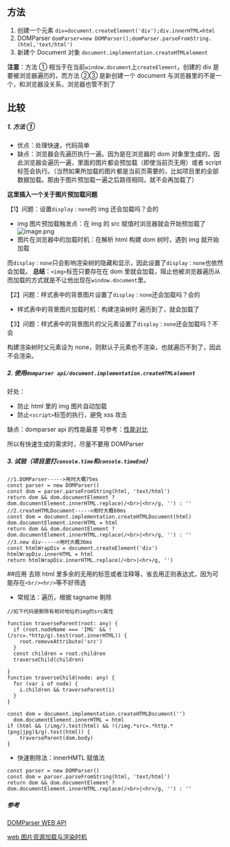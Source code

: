 ## 方法

1.  创建一个元素 `div=document.createElement('div');div.innerHTML=html`
2.  DOMParser `domParser=new DOMParser();domParser.parseFromString.(html,'text/html')`
3.  新建个 Document 对象 `document.implementation.createHTMLelement`

**注意**：方法 ① 相当于在当前`window.document`上`createElement`，创建的 div 是要被浏览器遍历的，而方法 ②③ 是新创建一个 document 与浏览器里的不是一个，和浏览器没关系，浏览器也管不到了

## 比较

##### 1. 方法 ①

- 优点：处理快速，代码简单
- 缺点：浏览器会先遍历执行一遍。因为是在浏览器的 dom 对象里生成的，因此浏览器会遍历一遍，里面的图片都会预加载（即使当前页无用）或者 script 标签会执行。（当然如果所加载的图片都是当前页需要的，比如项目里的全部数据加载。那由于图片预加载一遍之后路径相同，就不会再加载了）

**这里插入一个关于图片预加载问题**

【1】问题：设置`display：none`的 img 还会加载吗？会的

- img 图片预加载触发点：在 img 的 src 赋值时浏览器就会开始预加载了
  ![image.png](https://upload-images.jianshu.io/upload_images/6123292-ac7f6427330de942.png?imageMogr2/auto-orient/strip%7CimageView2/2/w/1240)
- 图片在浏览器中的加载时机：在解析 html 构建 dom 树时，遇到 img 就开始加载

而`display：none`只会影响渲染树的隐藏和显示，因此设置了`display：none`也依然会加载。
**总结**：`<img>`标签只要存在在 dom 里就会加载，阻止他被浏览器遍历从而加载的方式就是不让他出现在`window.document`里。

【2】问题：样式表中的背景图片设置了`display：none`还会加载吗？会的

- 样式表中的背景图片加载时机：构建渲染树时
  遍历到了，就会加载了

【3】问题：样式表中的背景图片的父元素设置了`display：none`还会加载吗？不会

构建渲染树时父元素设为 none，则默认子元素也不渲染，也就遍历不到了，因此不会渲染。

##### 2. 使用`domparser api/document.implementation.createHTMLelement`

好处：

- 防止 html 里的 img 图片自动加载
- 防止`<script>`标签的执行，避免 xss 攻击

缺点：domparser api 的性能最差 可参考：[性能对比](https://jsperf.com/domparser-vs-createelement-innerhtml/3)

所以有快速生成的需求时，尽量不要用 DOMParser

##### 3. 试验（项目里打`console.time`和`console.timeEnd`）

```
//1.DOMParser----->用时大概75ms
const parser = new DOMParser()
const dom = parser.parseFromString(html, 'text/html')
return dom && dom.documentElement ? dom.documentElement.innerHTML.replace(/<br>|<hr>/g, '') : ''
//2.createHTMLDocument----->用时大概60ms
const dom = document.implementation.createHTMLDocument(html)
dom.documentElement.innerHTML = html
return dom && dom.documentElement ? dom.documentElement.innerHTML.replace(/<br>|<hr>/g, '') : ''
//3.new div----->用时大概36ms
const htmlWrapDiv = document.createElement('div')
htmlWrapDiv.innerHTML = html
return htmlWrapDiv.innerHTML.replace(/<br>|<hr>/g, '')
```

##应用
去除 html 里多余的无用的标签或者注释等，省去用正则表达式，因为可能存在`<br/><hr/>`等不好筛选

- 常规法：遍历，根据 tagname 剔除

```
//如下代码是删除有相对地址的img的src属性

function traverseParent(root: any) {
  if (root.nodeName === 'IMG' && !(/src=.*http/g).test(root.innerHTML)) {
    root.removeAttribute('src')
  }
  const children = root.children
  traverseChild(children)

}
function traverseChild(node: any) {
  for (var i of node) {
    i.children && traverseParent(i)
  }
}

const dom = document.implementation.createHTMLDocument('')
  dom.documentElement.innerHTML = html
if (html && (/img/).test(html) && !(/img.*src=.*http.*(png|jpg)$/g).test(html)) {
    traverseParent(dom.body)
}
```

- 快速剔除法：innerHMTL 赋值法

```
const parser = new DOMParser()
const dom = parser.parseFromString(html, 'text/html')
return dom && dom.documentElement ? dom.documentElement.innerHTML.replace(/<br>|<hr>/g, '') : ''
```

##### 参考

[DOMParser WEB API](https://developer.mozilla.org/zh-CN/docs/Web/API/DOMParser)

[web 图片资源加载与渲染时机](https://segmentfault.com/a/1190000010032501)

